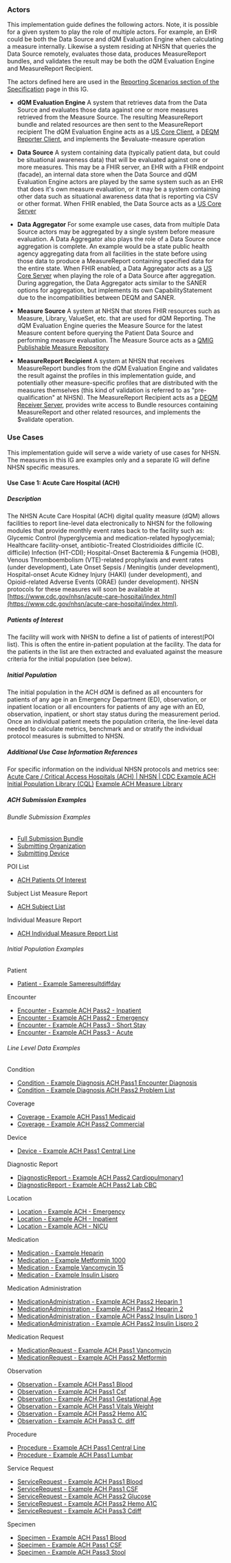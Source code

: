 

### Actors ###

This implementation guide defines the following actors. Note, it is possible for a given system to play the role of multiple actors. For example, an EHR could be both the Data Source and dQM Evaluation Engine when calculating a measure internally. Likewise a system residing at NHSN that queries the Data Source remotely, evaluates those data, produces MeasureReport bundles, and validates the result may be both the dQM Evaluation Engine and MeasureReport Recipient. 

The actors defined here are used in the [Reporting Scenarios section of the Specification](specification.html#reporting-scenarios) page in this IG.

* **dQM Evaluation Engine** A system that retrieves data from the Data Source and evaluates those data against one or more measures retrieved from the Measure Source. The resulting MeasureReport bundle and related resources are then sent to the MeasureReport recipient The dQM Evaluation Engine acts as a [US Core Client](https://www.hl7.org/fhir/us/core/CapabilityStatement-us-core-client.html), a [DEQM Reporter Client](https://www.hl7.org/fhir/us/davinci-deqm/CapabilityStatement-reporter-client.html), and implements the $evaluate-measure operation

* **Data Source** A system containing data (typically patient data, but could be situational awareness data) that will be evaluated against one or more measures. This may be a FHIR server, an EHR with a FHIR endpoint (facade), an internal data store when the Data Source and dQM Evaluation Engine actors are played by the same system such as an EHR that does it's own measure evaluation, or it may be a system containing other data such as situational awareness data that is reporting via CSV or other format. When FHIR enabled, the Data Source acts as a [US Core Server](https://www.hl7.org/fhir/us/core/CapabilityStatement-us-core-server.html)

* **Data Aggregator** For some example use cases,<!-- such as bed capacity reporting,--> data from multiple Data Source actors may be aggregated by a single system before measure evaluation. A Data Aggregator also plays the role of a Data Source once aggregation is complete. An example would be a state public health agency aggregating data from all facilities in the state before using those data to produce a MeasureReport containing <!--bed capacity -->specified data for the entire state. When FHIR enabled, a Data Aggregator acts as a [US Core Server](https://www.hl7.org/fhir/us/core/CapabilityStatement-us-core-server.html) when playing the role of a Data Source after aggregation. During aggregation, the Data Aggregator acts similar to the SANER options for aggregation, but implements its own CapabilityStatement due to the incompatibilities between DEQM and SANER.

* **Measure Source** A system at NHSN that stores FHIR resources such as Measure, Library, ValueSet, etc. that are used for dQM Reporting. The dQM Evaluation Engine queries the Measure Source for the latest Measure content before querying the Patient Data Source and performing measure evaluation. The Measure Source acts as a [QMIG Publishable Measure Repository](https://hl7.org/fhir/us/cqfmeasures/measure-repository-service.html#publishable-measure-repository) 

* **MeasureReport Recipient** A system at NHSN that receives MeasureReport bundles from the dQM Evaluation Engine and validates the result against the profiles in this implementation guide, and potentially other measure-specific profiles that are distributed with the measures themselves (this kind of validation is referred to as "pre-qualification" at NHSN). The MeasureReport Recipient acts as a [DEQM Receiver Server](https://www.hl7.org/fhir/us/davinci-deqm/CapabilityStatement-receiver-server.html), provides write access to Bundle resources containing MeasureReport and other related resources, and implements the $validate operation.

### Use Cases ###

This implementation guide will serve a wide variety of use cases for NHSN. The measures in this IG are examples only and a separate IG will define NHSN specific measures.

#### Use Case 1: Acute Care Hospital (ACH)

##### Description

The NHSN Acute Care Hospital (ACH) digital quality measure (dQM) allows facilities to report line-level data electronically to NHSN for the following modules that provide monthly event rates back to the facility such as: Glycemic Control (hyperglycemia and medication-related hypoglycemia); Healthcare facility-onset, antibiotic-Treated Clostridioides difficile (C. difficile) Infection (HT-CDI); Hospital-Onset Bacteremia & Fungemia (HOB), Venous Thromboembolism (VTE)-related prophylaxis and event rates (under development), Late Onset Sepsis / Meningitis (under development), Hospital-onset Acute Kidney Injury (HAKI) (under development), and Opioid-related Adverse Events (ORAE) (under development). NHSN protocols for these measures will soon be available at [https://www.cdc.gov/nhsn/acute-care-hospital/index.html](https://www.cdc.gov/nhsn/acute-care-hospital/index.html).  

##### Patients of Interest

The facility will work with NHSN to define a list of patients of interest(POI list). This is often the entire in-patient population at the facility. The data for the patients in the list are then extracted and evaluated against the measure criteria for the initial population (see below).

##### Initial Population

The initial population in the ACH dQM is defined as all encounters for patients of any age in an Emergency Department (ED), observation, or inpatient location or all encounters for patients of any age with an ED, observation, inpatient, or short stay status during the measurement period. Once an individual patient meets the population criteria, the line-level data needed to calculate metrics, benchmark and or stratify the individual protocol measures is submitted to NHSN.

##### Additional Use Case Information References
For specific information on the individual NHSN protocols and metrics see: 
[Acute Care / Critical Access Hospitals (ACH) | NHSN | CDC ](https://www.cdc.gov/nhsn/acute-care-hospital/index.html)
[Example ACH Initial Population Library (CQL)](Library-NHSNdQMAcuteCareHospitalInitialPopulationLibrary.html)
[Example ACH Measure Library ](Measure-NHSNdQMAcuteCareHospitalInitialPopulation.html)

##### ACH Submission Examples

###### Bundle Submission Examples

- [Full Submission Bundle](Bundle-submission-full-example1.html)
- [Submitting Organization](Organization-organization-example-submitting-organization.html) 
- [Submitting Device](Device-device-example-submitting-device.html) 

POI List

- [ACH Patients Of Interest](List-list-example-ach-patients-of-interest.html)

Subject List Measure Report

- [ACH Subject List](MeasureReport-measurereport-example-ach-subjectlist1.html)

Individual Measure Report

- [ACH Individual Measure Report List](List-list-example-ach-individual-measurereport-list.html)

###### Initial Population Examples

Patient

- [Patient - Example Sameresultdiffday](Patient-patient-example-sameresultdiffday.html)

Encounter

- [Encounter - Example ACH Pass2 - Inpatient](Encounter-encounter-example-ach-ach-pass2-inpatient.html)
- [Encounter - Example ACH Pass2 - Emergency](Encounter-encounter-example-ach-ach-pass2-emergency.html)
- [Encounter - Example ACH Pass3 - Short Stay](Encounter-encounter-example-ach-ach-pass3-short-stay.html)
- [Encounter - Example ACH Pass3 - Acute](Encounter-encounter-example-ach-ach-pass3-acute.html)

###### Line Level Data Examples

Condition

- [Condition - Example Diagnosis ACH Pass1 Encounter Diagnosis](Condition-condition-example-diagnosis-ach-pass1.html)
- [Condition - Example Diagnosis ACH Pass2 Problem List](Condition-condition-example-diagnosis-ach-pass2-problem.html)

Coverage

- [Coverage - Example ACH Pass1 Medicaid](Coverage-coverage-example-ach-pass1.html)
- [Coverage - Example ACH Pass2 Commercial](Coverage-coverage-example-ach-pass2.html)

Device

- [Device - Example ACH Pass1 Central Line](Device-device-example-ach-ach-pass1-central-line.html)

Diagnostic Report

- [DiagnosticReport - Example ACH Pass2 Cardiopulmonary1](DiagnosticReport-diagnosticreport-example-ach-ach-pass2-cardiopulmonary.html)
- [DiagnosticReport - Example ACH Pass2 Lab CBC](DiagnosticReport-diagnosticreport-example-ach-ach-pass2-lab-cbc.html)

Location

- [Location - Example ACH - Emergency](Location-location-example-ach-emergency.html)
- [Location - Example ACH - Inpatient](Location-location-example-ach-inpatient.html)
- [Location - Example ACH - NICU](Location-location-example-ach-nicu-level-iii.html)

Medication

- [Medication - Example Heparin](Medication-medication-example-heparin.html)
- [Medication - Example Metformin 1000](Medication-medication-example-metformin-1000.html)
- [Medication - Example Vancomycin 15](Medication-medication-example-vancomycin-15.html)
- [Medication - Example Insulin Lispro](Medication-medication-example-insulin-lispro.html)

Medication Administration

- [MedicationAdministration - Example ACH Pass2 Heparin 1](MedicationAdministration-medicationadministration-example-ach-pass2-heparin-1.html)
- [MedicationAdministration - Example ACH Pass2 Heparin 2](MedicationAdministration-medicationadministration-example-ach-pass2-heparin-2.html)
- [MedicationAdministration - Example ACH Pass2 Insulin Lispro 1](MedicationAdministration-medicationadministration-example-ach-pass2-insulin-lispro-1.html)
- [MedicationAdministration - Example ACH Pass2 Insulin Lispro 2](MedicationAdministration-medicationadministration-example-ach-pass2-insulin-lispro-2.html)

Medication Request

- [MedicationRequest - Example ACH Pass1 Vancomycin](MedicationRequest-medicationrequest-example-ach-pass1-vancomycin.html)
- [MedicationRequest - Example ACH Pass2 Metformin](MedicationRequest-medicationrequest-example-ach-pass2-metformin.html)

Observation

- [Observation - Example ACH Pass1 Blood](Observation-observation-example-ach-pass1-blood.html)
- [Observation - Example ACH Pass1 Csf](Observation-observation-example-ach-pass1-csf.html)
- [Observation - Example ACH Pass1 Gestational Age](Observation-observation-example-ach-pass1-gestational-age.html)
- [Observation - Example ACH Pass1 Vitals Weight](Observation-observation-example-ach-pass1-vitals-weight.html)
- [Observation - Example ACH Pass2 Hemo A1C](Observation-observation-example-ach-pass2-hemo-a1c.html)
- [Observation - Example ACH Pass3 C. diff](Observation-observation-example-ach-pass3-cdiff.html)

Procedure

- [Procedure - Example ACH Pass1 Central Line](Procedure-procedure-example-ach-ach-pass1-central-line.html)
- [Procedure - Example ACH Pass1 Lumbar](Procedure-procedure-example-ach-ach-pass1-lumbar.html)

Service Request

- [ServiceRequest - Example ACH Pass1 Blood](ServiceRequest-servicerequest-example-ach-ach-pass1-blood.html)
- [ServiceRequest - Example ACH Pass1 CSF](ServiceRequest-servicerequest-example-ach-ach-pass1-csf.html)
- [ServiceRequest - Example ACH Pass2 Glucose](ServiceRequest-servicerequest-example-ach-ach-pass2-glucose.html)
- [ServiceRequest - Example ACH Pass2 Hemo A1C](ServiceRequest-servicerequest-example-ach-ach-pass2-hemo-a1c.html)
- [ServiceRequest - Example ACH Pass3 Cdiff](ServiceRequest-servicerequest-example-ach-ach-pass3-cdiff.html)

Specimen

- [Specimen - Example ACH Pass1 Blood](Specimen-specimen-example-ach-ach-pass1-blood.html)
- [Specimen - Example ACH Pass1 CSF](Specimen-specimen-example-ach-ach-pass1-csf.html)
- [Specimen - Example ACH Pass3 Stool](Specimen-specimen-example-ach-ach-pass3-stool.html)

<!-- #### Use Case 2: Bed Capacity Reporting

##### Description

The NHSN Bed Capacity measure allows for facilities to report real-time hospital bed capacity data electronically to CDC’s National Healthcare Safety Network (NHSN), enabling a jurisdictional capacity datastore and dashboard for viewing real-time occupancy information. The goal of this measure is to strengthen healthcare systems capacity by providing near real time insight into routine operations and especially during public health emergencies.

The NHSN Bed Capacity use case is intended to follow the pattern of a [SANER](https://hl7.org/fhir/uv/saner/) measure, but there are currently incompatibilies between SANER and DEQM that the owning HL7 work groups have agreed to resolve, but have not yet implemented. Once SANER and DEQM are harmonized this IG will likely be updated to reflect that.

##### Background

Formally called the NHSN Connectivity Initiative: Hospital Bed Capacity Project, the objective of this measure is to establish a web-based easy-to use interface to be accessed by hospitals and governmental agencies at a state and regional level to coordinate daily, surge and crisis needs.  Since March 2020, the U.S. government has been consistently collecting data from hospitals and states to better understand healthcare system stress, capacity, capabilities, and hospitalizations. The COVID-19 pandemic underscored the Federal needs for data are continuously evolving, and that data modernization must be prioritized to reduce burden and maximize efficiency.

##### Bed Inclusion Criteria

For all bed censuses and counts, the following bed types should be <u>included</u>:
1. All inpatient staffed and unblocked beds
2. Observation beds


##### Bed Exclusion Criteria

For all bed censuses and counts, the following bed types should be <u>excluded</u>:
1. Virtual beds or locations in the EMR that are not physical spaces (i.e., beds used for interoperative phase of care or in certain operative settings or virtual staging areas for admissions.)
2. Beds no longer in use, even in case of surge
3. Blocked beds (i.e., beds blocked due to logistical or maintenance challenges, staffing restrictions, isolation, etc.) 


##### Unit Inclusion Criteria

- ED    Emergency department
- ICU   Intensive care unit
- LOC   Level of care
- MT/MS Medicine telemetry/medicine surgery acute care bed
- NICU  Neonatal intensive care unit
- NP    Negative pressure
- OB    Obstetrics
- OBS   Observation
- PCU   Progressive care unit
- Peds  Pediatric
- PICU  Pediatric intensive care unit
- Psych Psychiatric
- Rehab Rehabilitation


##### Bed Capacity Examples
- [MeasureReport - Children's Hospital Bed Capacity Individual Measure Report](MeasureReport-bed-capacity-measurereport-example-chld.html)
- [MeasureReport - Hospital Bed Capacity Individual Measure Report](MeasureReport-bed-capacity-measurereport-example-hosp.html)
- [MeasureReport - Inpatient Psychiatric Facility Bed Capacity Individual Measure Report](MeasureReport-bed-capacity-measurereport-example-ipf.html)
 -->
